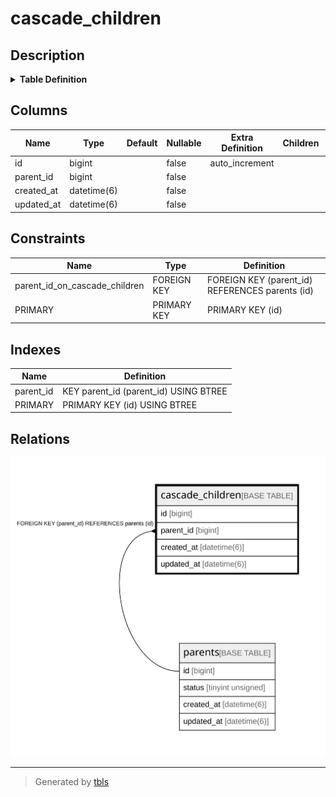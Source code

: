 # cascade_children

## Description

<details>
<summary><strong>Table Definition</strong></summary>

```sql
CREATE TABLE `cascade_children` (
  `id` bigint NOT NULL AUTO_INCREMENT,
  `parent_id` bigint NOT NULL,
  `created_at` datetime(6) NOT NULL,
  `updated_at` datetime(6) NOT NULL,
  PRIMARY KEY (`id`),
  KEY `parent_id` (`parent_id`),
  CONSTRAINT `parent_id_on_cascade_children` FOREIGN KEY (`parent_id`) REFERENCES `parents` (`id`) ON DELETE CASCADE
) ENGINE=InnoDB DEFAULT CHARSET=utf8mb4 COLLATE=utf8mb4_general_ci
```

</details>

## Columns

| Name | Type | Default | Nullable | Extra Definition | Children | Parents | Comment |
| ---- | ---- | ------- | -------- | ---------------- | -------- | ------- | ------- |
| id | bigint |  | false | auto_increment |  |  |  |
| parent_id | bigint |  | false |  |  | [parents](parents.md) |  |
| created_at | datetime(6) |  | false |  |  |  |  |
| updated_at | datetime(6) |  | false |  |  |  |  |

## Constraints

| Name | Type | Definition |
| ---- | ---- | ---------- |
| parent_id_on_cascade_children | FOREIGN KEY | FOREIGN KEY (parent_id) REFERENCES parents (id) |
| PRIMARY | PRIMARY KEY | PRIMARY KEY (id) |

## Indexes

| Name | Definition |
| ---- | ---------- |
| parent_id | KEY parent_id (parent_id) USING BTREE |
| PRIMARY | PRIMARY KEY (id) USING BTREE |

## Relations

![er](cascade_children.svg)

---

> Generated by [tbls](https://github.com/k1LoW/tbls)
